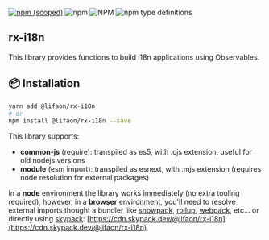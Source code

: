 [![npm (scoped)](https://img.shields.io/npm/v/@lifaon/rx-i18n.svg)](https://www.npmjs.com/package/@lifaon/rx-i18n)
![npm](https://img.shields.io/npm/dm/@lifaon/rx-i18n.svg)
![NPM](https://img.shields.io/npm/l/@lifaon/rx-i18n.svg)
![npm type definitions](https://img.shields.io/npm/types/@lifaon/rx-i18n.svg)

## rx-i18n ##

This library provides functions to build i18n applications using Observables.

## 📦 Installation

```bash
yarn add @lifaon/rx-i18n
# or
npm install @lifaon/rx-i18n --save
```

This library supports:

- **common-js** (require): transpiled as es5, with .cjs extension, useful for old nodejs versions
- **module** (esm import): transpiled as esnext, with .mjs extension (requires node resolution for external packages)

In a **node** environment the library works immediately (no extra tooling required),
however, in a **browser** environment, you'll need to resolve external imports thought a bundler like
[snowpack](https://www.snowpack.dev/),
[rollup](https://rollupjs.org/guide/en/),
[webpack](https://webpack.js.org/),
etc...
or directly using [skypack](https://www.skypack.dev/):
[https://cdn.skypack.dev/@lifaon/rx-i18n](https://cdn.skypack.dev/@lifaon/rx-i18n)
